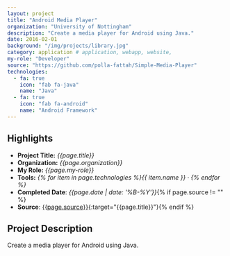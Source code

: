```yaml
---
layout: project
title: "Android Media Player"
organization: "University of Nottingham"
description: "Create a media player for Android using Java."
date: 2016-02-01
background: "/img/projects/library.jpg"
category: application # application, webapp, website,
my-role: "Developer"
source: "https://github.com/polla-fattah/Simple-Media-Player"
technologies:
  - fa: true
    icon: "fab fa-java"
    name: "Java"
  - fa: true
    icon: "fab fa-android"
    name: "Android Framework"
---
```


## Highlights

- **Project Title:** _{{page.title}}_
- **Organization:** _{{page.organization}}_
- **My Role:** _{{page.my-role}}_
- **Tools:** _{% for item in page.technologies %}{{ item.name }}&nbsp;&middot;&nbsp;{% endfor %}_
- **Completed Date**: _{{page.date  | date: '%B-%Y'}}_{% if page.source != "" %}
- **Source**: [{{page.source}}]({{page.source}}){:target="{{page.title}}"}{% endif %}

## Project Description

Create a media player for Android using Java.

